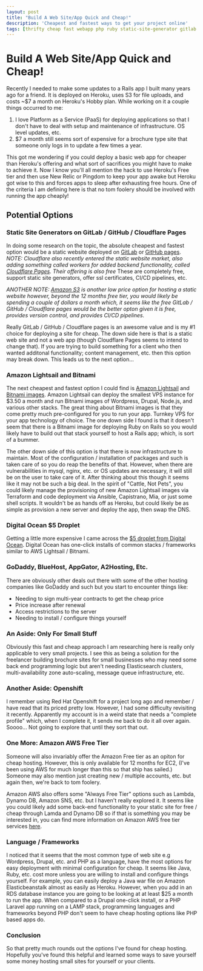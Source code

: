 ```yaml
---
layout: post
title: "Build A Web Site/App Quick and Cheap!"
description: 'Cheapest and fastest ways to get your project online'
tags: [thrifty cheap fast webapp php ruby static-site-generator gitlab github]
---
```


# Build A Web Site/App Quick and Cheap!

Recently I needed to make some updates to a Rails app I built many years ago for
a friend. It is deployed on Heroku, uses S3 for file uploads, and
costs ~$7 a month on Heroku's Hobby plan. While working on it a couple things
occurred to me:

1. I love Platform as a Service (PaaS) for deploying applications so that I
don't have to deal with setup and maintenance of infrastructure. OS level updates, etc.
2. $7 a month still seems sort of expensive for a brochure type site that
   someone only logs in to update a few times a year.

This got me wondering if you could deploy a basic web app for cheaper than
Heroku's offering and what sort of sacrifices you might have to make to achieve
it. Now I know you'll all mention the hack to use Heroku's Free tier and then
use New Relic or Pingdom to keep your app awake but Heroku got wise to this and
forces apps to sleep after exhausting free hours. One of the criteria I am
defining here is that no tom foolery should be involved with running the app
cheaply!

## Potential Options

### Static Site Generators on GitLab / GitHub / Cloudflare Pages

In doing some research on the topic, the absolute cheapest and fastest option would be a
static website deployed on [GitLab](https://docs.gitlab.com/ee/user/project/pages/) or [GitHub pages](https://pages.github.com/). _NOTE: Cloudflare also recently entered the static website market, also adding something called workers for added backend functionality, called [Cloudflare Pages](https://pages.cloudflare.com/). Their offering is also free_ These are completely free,
support static site generators, offer ssl certificates, CI/CD pipelines, etc.

_ANOTHER NOTE: [Amazon
S3](https://aws.amazon.com/getting-started/hands-on/host-static-website/) is
another low price option for hosting a static website however, beyond the 12
months free tier, you would likely be spending a couple of dollars a month
which, it seems like the free GitLab / GitHub / Cloudflare pages would be the
better opton given it is free, provides version control, and provides CI/CD
pipelines._

Really GitLab / GitHub / Cloudflare pages is an awesome value and is my #1 choice for deploying a site for
cheap. The down side here is that is a static web site and not a web app (though
Cloudflare Pages seems to intend to change that). If you are trying to build something for a client who then wanted additonal functionality; content management, etc. then this option may break down. This leads us to the next option...



### Amazon Lightsail and Bitnami

The next cheapest and fastest option I could find is [Amazon
Lightsail](https://aws.amazon.com/lightsail/) and [Bitnami
images](https://bitnami.com/stacks).
Amazon Lightsail can deploy the smallest VPS instance for $3.50 a month and run
Bitnami images of Wordpress, Drupal, Node.js, and various other stacks. The
great thing about Bitnami images is that they come pretty much pre-configured
for you to run your app. Turnkey VPS for your app technology of choice. The one
down side I found is that it doesn't seem that there is a Bitnami image for
deploying Ruby on Rails so you would likely have to build out that stack
yourself to host a Rails app; which, is sort of a bummer.

The other down side of this option is that there is now infrastructure to maintain. Most of the configuration / installation of packages and such is taken care of so you do reap the benefits of that. However, when there are vulnerabilities in mysql, nginx, etc. or OS updates are necessary, it will still be on the user to take care of it. After thinking about this though it seems like it may not be such a big deal. In the spirit of "Cattle, Not Pets", you could likely manage the provisioning of new Amazon Lightsail images via Terraform and code deployment via Ansible, Capistrano, Mia, or just some shell scripts. It wouldn't be as hands off as Heroku, but could likely be as simple as provision a new server and deploy the app, then swap the DNS.

### Digital Ocean $5 Droplet

Getting a little more expensive I came across the [$5 droplet from Digital
Ocean](https://www.digitalocean.com/products/droplets/). Digital Ocean has
one-click installs of common stacks / frameworks similar to AWS Lightsail /
Bitnami.

### GoDaddy, BlueHost, AppGator, A2Hosting, Etc.

There are obviously other deals out there with some of the other hosting
companies like GoDaddy and such but you start to encounter things like:

- Needing to sign multi-year contracts to get the cheap price
- Price increase after renewal
- Access restrictions to the server
- Needing to install / configure things yourself

### An Aside: Only For Small Stuff

Obviously this fast and cheap approach I am researching here is really only
applicable to very small projects. I see this as being a solution for the
freelancer building brochure sites for small businesses who may need some back
end programming logic but aren't needing Elasticsearch clusters,
multi-availability zone auto-scaling, message queue infrastructure, etc.

### Another Aside: Openshift

I remember using Red Hat Openshift for a project long ago and remember / have
read that its priced pretty low. However, I had some difficulty revisiting it
recently. Apparently my account is in a weird state that needs a "complete profile" which, when I complete it, it sends me back to do it all over again. Soooo... Not going to explore that until they sort that out.

### One More: Amazon AWS Free Tier

Someone will also invariably offer the Amazon Free tier as an opiton for cheap
hosting. However, this is only available for 12 months for EC2, (I've been
using AWS for much longer than this so that ship has sailed.) Someone may also
mention just creating new / multiple accounts, etc. but again then, we're back
to tom foolery.

Amazon AWS also offers some "Always Free Tier" options such as Lambda,
Dynamo DB, Amazon SNS, etc. but I haven't really explored it. It seems like you
could likely add some back-end functionality to your static site for free /
cheap through Lamda and Dynamo DB so if that is something you may be interested
in, you can find more information on Amazon AWS free tier services
[here](https://aws.amazon.com/free/?all-free-tier.sort-by=item.additionalFields.SortRank&all-free-tier.sort-order=asc).

### Language / Frameworks

I noticed that it seems that the most common type of web site e.g Wordpress,
Drupal, etc. and PHP as a language, have the most options for easy
deployment with minimal configuration for cheap. It seems like Java, Ruby, etc. cost more unless you are willing to install and configure things
yourself. For example, you can easily deploy a Java war file on Amazon
Elasticbeanstalk almost as easily as Heroku. However, when you add in an RDS database instance you are going to be
looking at at least $25 a month to run the app. When compared to a Drupal
one-click install, or a PHP Laravel app running on a LAMP stack, programming
languages and frameworks beyond PHP don't seem to have cheap hosting options
like PHP based apps do.

### Conclusion

So that pretty much rounds out the options I've found for cheap hosting.
Hopefully you've found this helpful and learned some ways to save yourself some
money hosting small sites for yourself or your clients.
